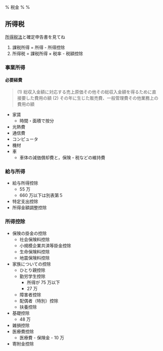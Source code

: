 % 税金
%
%

## 所得税

[所得税法](https://elaws.e-gov.go.jp/document?lawid=340AC0000000033)と確定申告書を見てね

1. 課税所得 = 所得 - 所得控除
2. 所得税 = 課税所得 × 税率 - 税額控除

### 事業所得

#### 必要経費

> (1) 総収入金額に対応する売上原価その他その総収入金額を得るために直接要した費用の額
> (2) その年に生じた販売費、一般管理費その他業務上の費用の額

- 家賃
  - 時間・面積で按分
- 光熱費
- 通信費
- コンピュータ
- 機材
- 車
  - 車体の減価償却費と，保険・税などの維持費

### 給与所得

- 給与所得控除
  - 55 万
  - 660 万以下は別表第５
- 特定支出控除
- 所得金額調整控除

### 所得控除

- 保険の掛金の控除
  - 社会保険料控除
  - 小規模企業共済等掛金控除
  - 生命保険料控除
  - 地震保険料控除
- 家族についての控除
  - ひとり親控除
  - 勤労学生控除
    - 所得が 75 万以下
    - 27 万
  - 障害者控除
  - 配偶者（特別）控除
  - 扶養控除
- 基礎控除
  - 48 万
- 雑損控除
- 医療費控除
  - 医療費 - 保険金 - 10 万
- 寄附金控除
